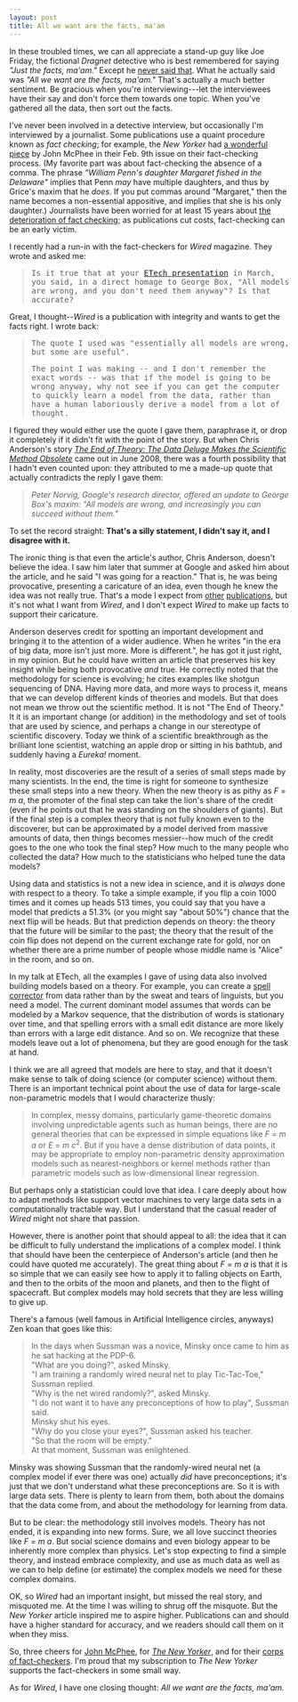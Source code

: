 ```yaml
---
layout: post
title: All we want are the facts, ma'am
---
```


In these troubled times, we can all appreciate a stand-up guy like Joe Friday, the fictional _Dragnet_ detective who is best remembered for saying _"Just the facts, ma'am."_ Except he [never said that](http://www.snopes.com/radiotv/tv/dragnet.asp). What he actually said was _"All we want are the facts, ma'am."_ That's actually a much better sentiment. Be gracious when you're interviewing---let the interviewees have their say and don't force them towards one topic. When you've gathered all the data, then sort out the facts.

I've never been involved in a detective interview, but occasionally I'm interviewed by a journalist. Some publications use a quaint procedure known as _fact checking_; for example, the _New Yorker_ had [a wonderful piece](http://www.newyorker.com/reporting/2009/02/09/090209fa_fact_mcphee) by John McPhee in their Feb. 9th issue on their fact-checking process. (My favorite part was about fact-checking the absence of a comma. The phrase _"William Penn's daughter Margaret fished in the Delaware"_ implies that Penn _may_ have multiple daughters, and thus by Grice's maxim that he _does_. If you put commas around "Margaret," then the name becomes a non-essential appositive, and implies that she is his only daughter.) Journalists have been worried for at least 15 years about [the deterioration of fact checking](http://www.encyclopedia.com/doc/1G1-15359180.html); as publications cut costs, fact-checking can be an early victim.

I recently had a run-in with the fact-checkers for _Wired_ magazine. They wrote and asked me:

> <tt>Is it true that at your [ETech presentation](http://en.oreilly.com/et2008/public/schedule/speaker/2513) in March, you said, in a direct homage to George Box, "All models are wrong, and you don't need them anyway"? Is that accurate?</tt>

Great, I thought--_Wired_ is a publication with integrity and wants to get the facts right. I wrote back:

> <tt>The quote I used was "essentially all models are wrong, but some are useful".</tt>
> 
> <tt>The point I was making -- and I don't remember the exact words -- was that if the model is going to be wrong anyway, why not see if you can get the computer to quickly learn a model from the data, rather than have a human laboriously derive a model from a lot of thought.</tt>

I figured they would either use the quote I gave them, paraphrase it, or drop it completely if it didn't fit with the point of the story. But when Chris Anderson's story [_The End of Theory: The Data Deluge Makes the Scientific Method Obsolete_](http://www.wired.com/science/discoveries/magazine/16-07/pb_theory) came out in June 2008, there was a fourth possibility that I hadn't even counted upon: they attributed to me a made-up quote that actually contradicts the reply I gave them:

> _Peter Norvig, Google's research director, offered an update to George Box's maxim: "All models are wrong, and increasingly you can succeed without them."_

To set the record straight: **That's a silly statement, I didn't say it, and I disagree with it.**

The ironic thing is that even the article's author, Chris Anderson, doesn't believe the idea. I saw him later that summer at Google and asked him about the article, and he said "I was going for a reaction." That is, he was being provocative, presenting a caricature of an idea, even though he knew the idea was not really true. That's a mode I expect from [other](http://weeklyworldnews.com/) [publications](http://www.dccomics.com/mad/), but it's not what I want from _Wired_, and I don't expect _Wired_ to make up facts to support their caricature.

Anderson deserves credit for spotting an important development and bringing it to the attention of a wider audience. When he writes "in the era of big data, more isn't just more. More is different.", he has got it just right, in my opinion. But he could have written an article that preserves his key insight while being both provocative _and_ true. He correctly noted that the methodology for science is evolving; he cites examples like shotgun sequencing of DNA. Having more data, and more ways to process it, means that we can develop different kinds of theories and models. But that does not mean we throw out the scientific method. It is not "The End of Theory." It it is an important change (or addition) in the methodology and set of tools that are used by science, and perhaps a change in our stereotype of scientific discovery. Today we think of a scientific breakthrough as the brilliant lone scientist, watching an apple drop or sitting in his bathtub, and suddenly having a _Eureka!_ moment.

In reality, most discoveries are the result of a series of small steps made by many scientists. In the end, the time is right for someone to synthesize these small steps into a new theory. When the new theory is as pithy as _F = m a_, the promoter of the final step can take the lion's share of the credit (even if he points out that he was standing on the shoulders of giants). But if the final step is a complex theory that is not fully known even to the discoverer, but can be approximated by a model derived from massive amounts of data, then things becomes messier--how much of the credit goes to the one who took the final step? How much to the many people who collected the data? How much to the statisticians who helped tune the data models?

Using data and statistics is not a new idea in science, and it is _always_ done with respect to a theory. To take a simple example, if you flip a coin 1000 times and it comes up heads 513 times, you could say that you have a model that predicts a 51.3% (or you might say "about 50%") chance that the next flip will be heads. But that prediction depends on theory: the theory that the future will be similar to the past; the theory that the result of the coin flip does not depend on the current exchange rate for gold, nor on whether there are a prime number of people whose middle name is "Alice" in the room, and so on.

In my talk at ETech, all the examples I gave of using data also involved building models based on a theory. For example, you can create a [spell corrector](spell-correct.html) from data rather than by the sweat and tears of linguists, but you need a model. The current dominant model assumes that words can be modeled by a Markov sequence, that the distribution of words is stationary over time, and that spelling errors with a small edit distance are more likely than errors with a large edit distance. And so on. We recognize that these models leave out a lot of phenomena, but they are good enough for the task at hand.

I think we are all agreed that models are here to stay, and that it doesn't make sense to talk of doing science (or computer science) without them. There is an important technical point about the use of data for large-scale non-parametric models that I would characterize thusly:

> In complex, messy domains, particularly game-theoretic domains involving unpredictable agents such as human beings, there are no general theories that can be expressed in simple equations like _F = m a_ or _E = m c_<sup>2</sup>. But if you have a dense distribution of data points, it may be appropriate to employ non-parametric density approximation models such as nearest-neighbors or kernel methods rather than parametric models such as low-dimensional linear regression.

But perhaps only a statistician could love that idea. I care deeply about how to adapt methods like support vector machines to very large data sets in a computationally tractable way. But I understand that the casual reader of _Wired_ might not share that passion.

However, there is another point that should appeal to all: the idea that it can be difficult to fully understand the implications of a complex model. I think that should have been the centerpiece of Anderson's article (and then he could have quoted me accurately). The great thing about _F = m a_ is that it is so simple that we can easily see how to apply it to falling objects on Earth, and then to the orbits of the moon and planets, and then to the flight of spacecraft. But complex models may hold secrets that they are less willing to give up.

There's a famous (well famous in Artificial Intelligence circles, anyways) Zen koan that goes like this:

> In the days when Sussman was a novice, Minsky once came to him as he sat hacking at the PDP-6.  
> "What are you doing?", asked Minsky.  
> "I am training a randomly wired neural net to play Tic-Tac-Toe," Sussman replied.  
> "Why is the net wired randomly?", asked Minsky.  
> "I do not want it to have any preconceptions of how to play", Sussman said.  
> Minsky shut his eyes.  
> "Why do you close your eyes?", Sussman asked his teacher.  
> "So that the room will be empty."  
> At that moment, Sussman was enlightened.

Minsky was showing Sussman that the randomly-wired neural net (a complex model if ever there was one) actually _did_ have preconceptions; it's just that we don't understand what these preconceptions are. So it is with large data sets. There is plenty to learn from them, both about the domains that the data come from, and about the methodology for learning from data.

But to be clear: the methodology still involves models. Theory has not ended, it is expanding into new forms. Sure, we all love succinct theories like _F = m a_. But social science domains and even biology appear to be inherently more complex than physics. Let's stop expecting to find a simple theory, and instead embrace complexity, and use as much data as well as we can to help define (or estimate) the complex models we need for these complex domains.

OK, so _Wired_ had an important insight, but missed the real story, and misquoted me. At the time I was willing to shrug off the misquote. But the _New Yorker_ article inspired me to aspire higher. Publications can and should have a higher standard for accuracy, and we readers should call them on it when they miss.

So, three cheers for [John McPhee](http://www.johnmcphee.com/), for [_The New Yorker_](http://newyorker.com), and for their [corps of fact-checkers](http://www.newyorker.com/reporting/2009/02/09/090209fa_fact_mcphee). I'm proud that my subscription to _The New Yorker_ supports the fact-checkers in some small way.

As for _Wired_, I have one closing thought: _All we want are the facts, ma'am._

